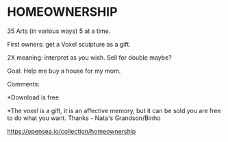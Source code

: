 # HOMEOWNERSHIP

35 Arts (in various ways) 5 at a time.

First owners: get a Voxel sculpture as a gift.

2X meaning: interpret as you wish. Sell for double maybe?

Goal: Help me buy a house for my mom.

Comments:

*Download is free

*The voxel is a gift, it is an affective memory, but it can be sold you are free to do what you want.
Thanks - Nata's Grandson/Binho

https://opensea.io/collection/homeownership
